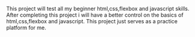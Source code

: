 This project will test all my beginner html,css,flexbox and javascript skills. After completing this project i will have a better control on the basics of html,css,flexbox and javascript. This project just serves as a practice platform for me.